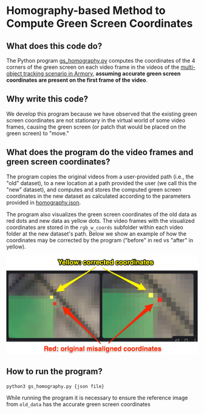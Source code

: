 # Homography-based Method to Compute Green Screen Coordinates

## What does this code do?
The Python program [gs_homography.py](gs_homography.py) computes the coordinates of the 4 corners of the green screen on each video frame in the videos of the [multi-object tracking scenario in Armory](https://github.com/twosixlabs/armory/blob/master/armory/data/adversarial/carla_mot_dev.py), **assuming accurate green screen coordinates are present on the first frame of the video**. 

## Why write this code?
We develop this program because we have observed that the existing green screen coordinates are not stationary in the virtual world of some video frames, causing the green screen (or patch that would be placed on the green screen) to "move."

## What does the program do the video frames and green screen coordinates?
The program copies the original videos from a user-provided path (i.e., the "old" dataset), to a new location at a path provided the user (we call this the "new" dataset), and computes and stores the computed green screen coordinates in the new dataset as calculated according to the parameters provided in [homography.json](homography.json). 

The program also visualizes the green screen coordinates of the old data as red dots and new data as yellow dots. The video frames with the visualized coordinates are stored in the `rgb_w_coords` subfolder within each video folder at the new dataset's path. Below we show an example of how the coordinates may be corrected by the program ("before" in red vs "after" in yellow).

![zoomed in result images](image_comparison.jpg)

## How to run the program?

```bash
python3 gs_homography.py {json file}
```

While running the program it is necessary to ensure the reference image from `old_data` has the accurate green screen coordinates



